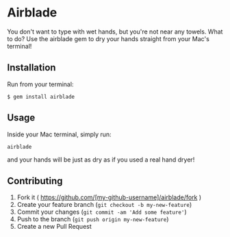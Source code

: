 # Airblade

You don't want to type with wet hands, but you're not near any towels. What to do? Use the airblade gem to dry your hands straight from your Mac's terminal!

## Installation

Run from your terminal:

    $ gem install airblade

## Usage

Inside your Mac terminal, simply run:

    airblade

and your hands will be just as dry as if you used a real hand dryer!

## Contributing

1. Fork it ( https://github.com/[my-github-username]/airblade/fork )
2. Create your feature branch (`git checkout -b my-new-feature`)
3. Commit your changes (`git commit -am 'Add some feature'`)
4. Push to the branch (`git push origin my-new-feature`)
5. Create a new Pull Request
